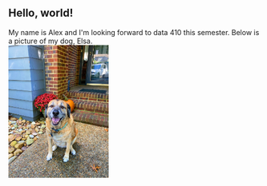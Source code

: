 ## Hello, world!
My name is Alex and I'm looking forward to data 410 this semester. Below is a picture of my dog, Elsa.<br/>
<img src="./elsa.jpg" width="200">
